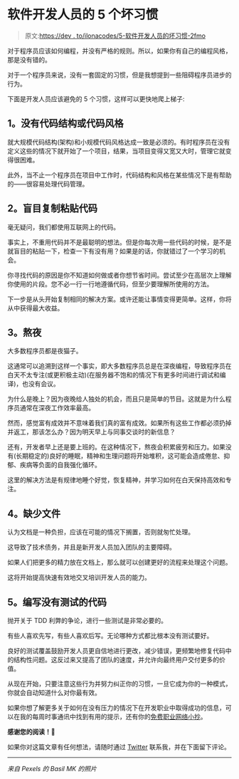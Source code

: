 # 软件开发人员的 5 个坏习惯

> 原文:[https://dev . to/ilonacodes/5-软件开发人员的坏习惯-2fmo](https://dev.to/ilonacodes/5-bad-habits-for-software-developers-2fmo)

对于程序员应该如何编程，并没有严格的规则。所以，如果你有自己的编程风格，那是没有错的。

对于一个程序员来说，没有一套固定的习惯，但是我想提到一些阻碍程序员进步的行为。

下面是开发人员应该避免的 5 个习惯，这样可以更快地爬上梯子:

## [](#1-no-code-structure-or-code-style)1。没有代码结构或代码风格

就大规模代码结构(架构)和小规模代码风格达成一致是必须的。有时程序员在没有定义这些的情况下就开始了一个项目，结果，当项目变得又宽又大时，管理它就变得很困难。

此外，当不止一个程序员在项目中工作时，代码结构和风格在某些情况下是有帮助的——很容易处理代码管理。

## [](#2-copypasting-code-blindly)2。盲目复制粘贴代码

毫无疑问，我们都使用互联网上的代码。

事实上，不重用代码并不是最聪明的想法。但是你每次用一些代码的时候，是不是就盲目的粘贴一下，检查一下有没有用？如果是的话，你就错过了一个学习的机会。

你寻找代码的原因是你不知道如何做或者你想节省时间。尝试至少在高层次上理解你使用的片段。您不必一行一行地遵循代码，但至少要理解所使用的方法。

下一步是从头开始复制相同的解决方案。或许还能让事情变得更简单。这样，你将从中获得最大收益。

## [](#3-staying-late-nights)3。熬夜

大多数程序员都是夜猫子。

这通常可以追溯到这样一个事实，即大多数程序员总是在深夜编程，导致程序员在白天不太专注(或更积极主动)(在服务器不饱和的情况下有更多时间进行调试和编译)，也没有会议。

为什么是晚上？因为夜晚给人独处的机会，而且只是简单的节目。这就是为什么程序员通常在深夜工作效率最高。

然而，感觉富有成效并不意味着我们真的富有成效。如果所有这些工作都必须扔掉并返工，那该怎么办？因为明天早上与同事交谈时的新信息？

还有，开发者早上还是要上班的。在这种情况下，熬夜会积累疲劳和压力。如果没有(长期稳定的)良好的睡眠，精神和生理问题将开始堆积，这可能会造成倦怠、抑郁、疾病等负面的自我强化循环。

这里的解决方法是有规律地睡个好觉，恢复精神，并学习如何在白天保持高效和专注。

## [](#4-lack-of-documentation)4。缺少文件

认为文档是一种负担，应该在可能的情况下搁置，否则就匆忙处理。

这导致了技术债务，并且是新开发人员加入团队的主要障碍。

如果人们把更多的精力放在文档上，那么就可以创建更好的流程来处理这个问题。

这将开始提高快速有效地交叉培训开发人员的能力。

## [](#5-writing-code-without-tests)5。编写没有测试的代码

抛开关于 TDD 利弊的争论，进行一些测试是非常必要的。

有些人喜欢先写，有些人喜欢后写。无论哪种方式都比根本没有测试要好。

良好的测试覆盖鼓励开发人员更自信地进行更改，减少错误，更频繁地修复代码中的结构性问题。这反过来又提高了团队的速度，并允许向最终用户交付更多的价值。

从现在开始，只要注意这些行为并努力纠正你的习惯，一旦它成为你的一种模式，你就会自动知道什么对你最有效。

如果你想了解更多关于如何在没有压力的情况下在开发职业中取得成功的信息，可以在我的每周时事通讯中找到有用的提示，还有你的[免费职业网络小抄](https://www.ilonacodes.com/networking-cheat-sheet/)。

**感谢您的阅读！**🙏

如果你对这篇文章有任何想法，请随时通过 [Twitter](https://twitter.com/ilonacodes) 联系我，并在下面留下评论。

* * *

*来自 Pexels 的 Basil MK 的照片*